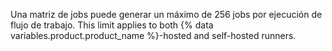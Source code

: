 Una matriz de jobs puede generar un máximo de 256 jobs por ejecución de flujo de trabajo. This limit applies to both {% data variables.product.product_name %}-hosted and self-hosted runners.

